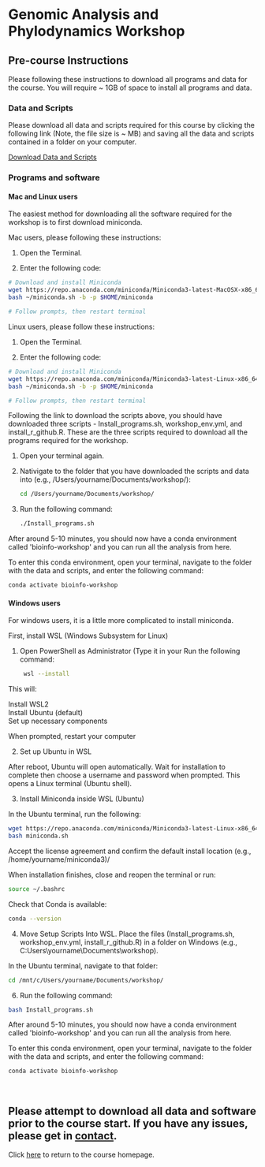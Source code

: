 # Genomic Analysis and Phylodynamics Workshop

## Pre-course Instructions

Please following these instructions to download all programs and data for the course. You will require ~ 1GB of space to install all programs and data.

### Data and Scripts

Please download all data and scripts required for this course by clicking the following link (Note, the file size is ~ MB) and saving all the data and scripts contained in a folder on your computer.

[Download Data and Scripts](https://drive.google.com/drive/folders/1w3WG0jCj9BfB6aMB2Kq7vC2Yfx1ck6NB?usp=share_link)
<br>

### Programs and software

#### Mac and Linux users

The easiest method for downloading all the software required for the workshop is to first download miniconda. 

Mac users, please following these instructions:

1. Open the Terminal.

2. Enter the following code: 

  ```bash
  # Download and install Miniconda
  wget https://repo.anaconda.com/miniconda/Miniconda3-latest-MacOSX-x86_64.sh -O ~/miniconda.sh
  bash ~/miniconda.sh -b -p $HOME/miniconda

  # Follow prompts, then restart terminal
  ```

Linux users, please follow these instructions:

1. Open the Terminal.

2. Enter the following code: 

  ```bash
  # Download and install Miniconda
  wget https://repo.anaconda.com/miniconda/Miniconda3-latest-Linux-x86_64.sh -O ~/miniconda.sh
  bash ~/miniconda.sh -b -p $HOME/miniconda

  # Follow prompts, then restart terminal
  ```

Following the link to download the scripts above, you should have downloaded three scripts - Install_programs.sh, workshop_env.yml, and install_r_github.R. These are the three scripts required to download all the programs required for the workshop.

1. Open your terminal again.

2. Nativigate to the folder that you have downloaded the scripts and data into (e.g., /Users/yourname/Documents/workshop/):
   ```bash
   cd /Users/yourname/Documents/workshop/
   ```
3. Run the following command:
   ```bash
   ./Install_programs.sh
   ```

After around 5-10 minutes, you should now have a conda environment called 'bioinfo-workshop' and you can run all the analysis from here.

To enter this conda environment, open your terminal, navigate to the folder with the data and scripts, and enter the following command:
  ```bash
  conda activate bioinfo-workshop
  ```

#### Windows users

For windows users, it is a little more complicated to install miniconda. 

First, install WSL (Windows Subsystem for Linux)

1. Open PowerShell as Administrator (Type it in your 
   Run the following command:
   ```bash
    wsl --install
   ```

This will:

  Install WSL2<br>
  Install Ubuntu (default)<br>
  Set up necessary components

When prompted, restart your computer

2. Set up Ubuntu in WSL

After reboot, Ubuntu will open automatically. Wait for installation to complete then choose a username and password when prompted. This opens a Linux terminal (Ubuntu shell).

3. Install Miniconda inside WSL (Ubuntu)

In the Ubuntu terminal, run the following:
```bash
wget https://repo.anaconda.com/miniconda/Miniconda3-latest-Linux-x86_64.sh -O miniconda.sh
bash miniconda.sh
```

Accept the license agreement and confirm the default install location (e.g., /home/yourname/miniconda3)/

When installation finishes, close and reopen the terminal or run:
```bash
source ~/.bashrc
```

Check that Conda is available:
```bash
conda --version
```

4. Move Setup Scripts Into WSL. Place the files (Install_programs.sh, workshop_env.yml, install_r_github.R) in a folder on Windows (e.g., C:Users\yourname\Documents\workshop).

In the Ubuntu terminal, navigate to that folder:
```bash
cd /mnt/c/Users/yourname/Documents/workshop/
```

6. Run the following command:

```bash
bash Install_programs.sh
```

After around 5-10 minutes, you should now have a conda environment called 'bioinfo-workshop' and you can run all the analysis from here.

To enter this conda environment, open your terminal, navigate to the folder with the data and scripts, and enter the following command:
  ```bash
  conda activate bioinfo-workshop
  ```





<br>

## Please attempt to download all data and software prior to the course start. If you have any issues, please get in [contact](mailto:b.sobkowiak.12@ucl.ac.uk).

Click [here](README.md) to return to the course homepage.
